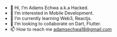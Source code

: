 - 👋 Hi, I’m Adams Echwa a.k.a Hacked.
- 👀 I’m interested in  Mobile Development.
- 🌱 I’m currently learning Web3, Reactjs.
- 💞️ I’m looking to collaborate on Dart, Flutter.
- 📫 How to reach me adamsechwa18@gmail.com 

<!---
Adams4259/Adams4259 is a ✨ special ✨ repository because its `README.md` (this file) appears on your GitHub profile.
You can click the Preview link to take a look at your changes.
--->
